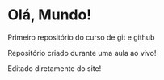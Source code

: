 # Olá, Mundo!
 Primeiro repositório do curso de git e github
 
 Repositório criado durante uma aula ao vivo!
 
 Editado diretamente do site!
